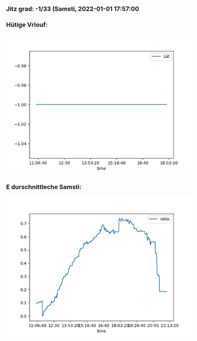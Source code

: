 ### Jitz grad: -1/33 (Samsti, 2022-01-01 17:57:00

### Hütige Vrlouf:
![Graph](Today.png)

### E durschnittleche Samsti:
![Graph](Samsti.png)